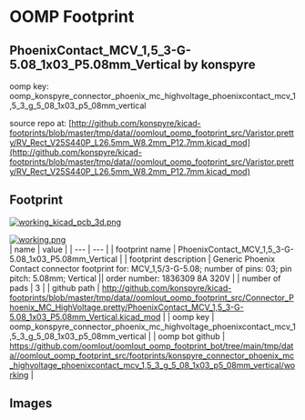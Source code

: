 # OOMP Footprint  
## PhoenixContact_MCV_1,5_3-G-5.08_1x03_P5.08mm_Vertical  by konspyre  
  
oomp key: oomp_konspyre_connector_phoenix_mc_highvoltage_phoenixcontact_mcv_1,5_3_g_5_08_1x03_p5_08mm_vertical  
  
source repo at: [http://github.com/konspyre/kicad-footprints/blob/master/tmp/data//oomlout_oomp_footprint_src/Varistor.pretty/RV_Rect_V25S440P_L26.5mm_W8.2mm_P12.7mm.kicad_mod](http://github.com/konspyre/kicad-footprints/blob/master/tmp/data//oomlout_oomp_footprint_src/Varistor.pretty/RV_Rect_V25S440P_L26.5mm_W8.2mm_P12.7mm.kicad_mod)  
## Footprint  
  
[![working_kicad_pcb_3d.png](working_kicad_pcb_3d_600.png)](working_kicad_pcb_3d.png)  
  
[![working.png](working_600.png)](working.png)  
| name | value | 
| --- | --- | 
| footprint name | PhoenixContact_MCV_1,5_3-G-5.08_1x03_P5.08mm_Vertical | 
| footprint description | Generic Phoenix Contact connector footprint for: MCV_1,5/3-G-5.08; number of pins: 03; pin pitch: 5.08mm; Vertical || order number: 1836309 8A 320V | 
| number of pads | 3 | 
| github path | http://github.com/konspyre/kicad-footprints/blob/master/tmp/data//oomlout_oomp_footprint_src/Connector_Phoenix_MC_HighVoltage.pretty/PhoenixContact_MCV_1,5_3-G-5.08_1x03_P5.08mm_Vertical.kicad_mod | 
| oomp key | oomp_konspyre_connector_phoenix_mc_highvoltage_phoenixcontact_mcv_1,5_3_g_5_08_1x03_p5_08mm_vertical | 
| oomp bot github | https://github.com/oomlout/oomlout_oomp_footprint_bot/tree/main/tmp/data//oomlout_oomp_footprint_src/footprints/konspyre_connector_phoenix_mc_highvoltage_phoenixcontact_mcv_1,5_3_g_5_08_1x03_p5_08mm_vertical/working | 
## Images  
